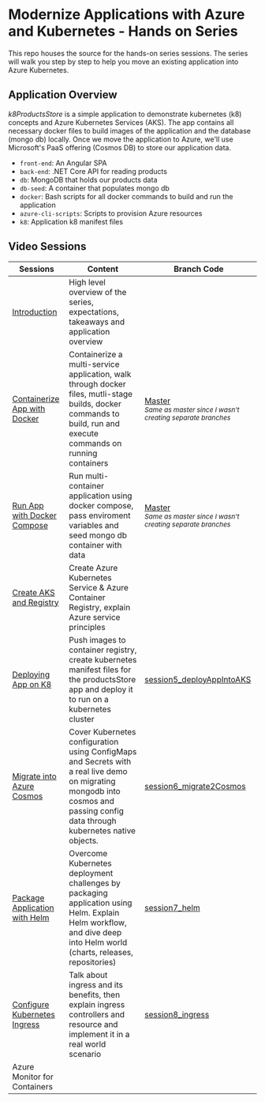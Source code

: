 
# Modernize Applications with Azure and Kubernetes - Hands on Series

This repo houses the source for the hands-on series sessions.
The series will walk you step by step to help you move an existing application into Azure Kubernetes.

## Application Overview

*k8ProductsStore* is a simple application to demonstrate kubernetes (k8) concepts and Azure Kubernetes Services (AKS). The app contains all necessary docker files to build images of the application and the database (mongo db) locally. Once we move the application to Azure, we'll use Microsoft's PaaS offering (Cosmos DB) to store our application data.

 - `front-end`: An Angular SPA  
 - `back-end`: .NET Core API for reading products
 - `db`: MongoDB that holds our products data
 - `db-seed`: A container that populates mongo db 
 - `docker`: Bash scripts for all docker commands to build and run the application
 -  `azure-cli-scripts`: Scripts to provision Azure resources
 - `k8`: Application k8 manifest files 
 
 ## Video Sessions

| Sessions                      | Content     | Branch Code |
| ----------------------------- |-------------|-------------|
| [Introduction](https://youtu.be/jvfAUgG8NNc)| High level overview of the series, expectations, takeaways and application overview |
| [Containerize App with Docker](https://youtu.be/tWTl8u3qxrY)  | Containerize a multi-service application, walk through docker files, mutli-stage builds, docker commands to build, run and execute commands on running containers | [Master](https://github.com/husseinsa/K8ProductsStore)  <br> <sub> _Same as master since I wasn't creating separate branches_ </sub>
| [Run App with Docker Compose](https://www.youtube.com/watch?v=CodUTUTUL4g&t=612s) |  Run multi-container application using docker compose, pass enviroment variables and seed mongo db container with data | [Master](https://github.com/husseinsa/K8ProductsStore)  <br> <sub> _Same as master since I wasn't creating separate branches_ </sub>
| [Create AKS and  Registry](https://www.youtube.com/watch?v=FYJbhFbHo5I&t=4s)  |  Create Azure Kubernetes Service & Azure Container Registry, explain Azure service principles
| [Deploying App on K8](https://www.youtube.com/watch?v=OCOTF5GatU4&t) | Push images to container registry, create kubernetes manifest files for the productsStore app and deploy it to run on a kubernetes cluster | [session5_deployAppIntoAKS](https://github.com/husseinsa/K8ProductsStore/tree/session5_deployAppIntoAKS)
| [Migrate into Azure Cosmos](https://www.youtube.com/watch?v=cYQ98sIC5ys&t)     |  Cover Kubernetes configuration using ConfigMaps and Secrets with a real live demo on migrating mongodb into cosmos and passing config data through kubernetes native objects. | [session6_migrate2Cosmos](https://github.com/husseinsa/K8ProductsStore/tree/session6_migrate2Cosmos)
| [Package Application with Helm](https://www.youtube.com/watch?v=6d6Ig6zK9gg&t) | Overcome Kubernetes deployment challenges by packaging application using Helm. Explain Helm workflow, and dive deep into Helm world (charts, releases, repositories) | [session7_helm](https://github.com/husseinsa/K8ProductsStore/tree/session7_helm)
| [Configure Kubernetes Ingress](https://www.youtube.com/watch?v=QUfn0EDMmtY&t)  | Talk about ingress and its benefits, then explain ingress controllers and resource and implement it in a real world scenario | [session8_ingress](https://github.com/husseinsa/K8ProductsStore/tree/session8_ingress)
| Azure Monitor for Containers  |


